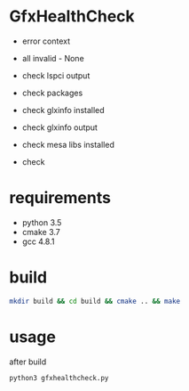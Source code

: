 # GfxHealthCheck

- error context
- all invalid - None

- check lspci output
- check packages
- check glxinfo installed
- check glxinfo output
- check mesa libs installed
- check 

# requirements
- python 3.5
- cmake 3.7
- gcc 4.8.1

# build
```bash
mkdir build && cd build && cmake .. && make
```

# usage
after build 
```bash
python3 gfxhealthcheck.py
```